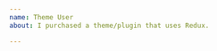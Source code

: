 ```yaml
---
name: Theme User
about: I purchased a theme/plugin that uses Redux.

---
```


<!--

PLEASE DO NOT POST!  PLEASE READ!  

If you are using a theme or a plugin that includes Redux Framework, we are unable to offer any kind of support.

Why?  Well, Redux is a tool for developers to include an options panel in their project. Consequently, we do not and are not able to offer support for folks who have purchased a theme or plugin that uses Redux Framework. The responsibility of support for themes and plugins befalls upon its author. 

The reason is simple.  Each theme/plugin author integrates Redux is different ways.  We have no way of knowing how these authors are using Redux in their projects.  The project and the code belongs to them.  The author must be the individual to support their work.  It is their responsibility to debug any problems or issues that arise with their work.  If the author makes the determination the issue rests with Redux Framework, then it is them who must come to us and file an issue.  That is when we will be able to look into an issue more closely.

We realize that some authors have included support links for Redux in their projects, when they should not have. We do apologize for that confusion and are taking steps to remedy this confusion. 

If you have purchased a theme or plugin that utilizes Redux, please contact the author for support. If the author is unavailable for support or has discontinued support, please refer to this before posting to our issue tracker: https://docs.redux.io/core/support-defined.  In extreme cases where support from the author is impossible, we might be able to help you with a premium support purchase: https://redux.io/extension/premium-support.  That service is not free.  Please read the terms on that page carefully.

Because of these policies, we will no longer be able to answer the influx of these types of issues individually.  They will be closed without reply.  We're sorry about this and apologize for this inconvenience.

Please refer to your theme/plug documentation now how to contact the author for support.

Thank you.  Good luck!
	
-->